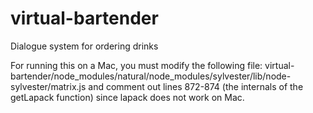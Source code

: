 virtual-bartender
=================

Dialogue system for ordering drinks

For running this on a Mac, you must modify the following file: virtual-bartender/node_modules/natural/node_modules/sylvester/lib/node-sylvester/matrix.js and comment out lines 872-874 (the internals of the getLapack function) since lapack does not work on Mac.
